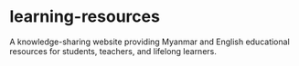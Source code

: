 # learning-resources
A knowledge-sharing website providing Myanmar and English educational resources for students, teachers, and lifelong learners.
